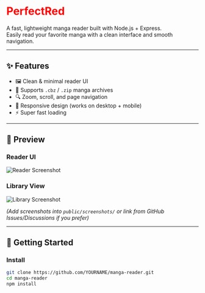 # <span style="color:red">PerfectRed</span>

A fast, lightweight manga reader built with Node.js + Express.  
Easily read your favorite manga with a clean interface and smooth navigation.  

---

## ✨ Features
- 🖼️ Clean & minimal reader UI  
- 📂 Supports `.cbz` / `.zip` manga archives  
- 🔍 Zoom, scroll, and page navigation  
- 📱 Responsive design (works on desktop + mobile)  
- ⚡ Super fast loading  

---

## 📸 Preview

### Reader UI
![Reader Screenshot](./public/screenshots/reader.png)

### Library View
![Library Screenshot](./public/screenshots/library.png)

*(Add screenshots into `public/screenshots/` or link from GitHub Issues/Discussions if you prefer)*  

---

## 🚀 Getting Started

### Install
```bash
git clone https://github.com/YOURNAME/manga-reader.git
cd manga-reader
npm install
